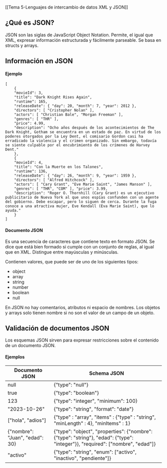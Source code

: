 [[Tema 5-Lenguajes de intercambio de datos XML y JSON]]

## ¿Qué es JSON?
JSON son las siglas de JavaScript Object Notation. Permite, el igual que XML, expresar información estructurada y fácilmente parseable. Se basa en structs y arrays.

## Información en JSON
#### Ejemplo
```
[
	{
	"movieId": 3,
	"title": "Dark Knight Rises Again",
	"runtime": 165,
	"releaseDate": { "day": 20, "month": 7, "year": 2012 },
	"directors": [ "Cristopher Nolan" ],
	"actors": [ "Christian Bale", "Morgan Freeman" ],
	"genres": [ "THR" ],
	"price": 4.99,
	"description": "Ocho años después de los acontecimientos de The Dark Knight, Gotham se encuentra en un estado de paz. En virtud de los poderes otorgados por la Ley Dent, el comisario Gordon casi ha erradicado la violencia y el crimen organizado. Sin embargo, todavía se siente culpable por el encubrimiento de los crímenes de Harvey Dent."
	},
	{
	"movieId": 4,
	"title": "Con la Muerte en los Talones",
	"runtime": 136,
	"releaseDate": { "day": 26, "month": 9, "year": 1959 },
	"directors": [ "Alfred Hitchcock" ],
	"actors": [ "Cary Grant", "Eve Marie Saint", "James Manson" ], 
	"genres": [ "THR", "COM" ], "price": 3.99,
	"description": "Roger O. Thornhill (Cary Grant) es un ejecutivo publicitario de Nueva York al que unos espías confunden con un agente del gobierno. Debe escapar, pero lo siguen de cerca. Durante la fuga conoce a una atractiva mujer, Eve Kendall (Eva Marie Saint), que lo ayuda." 
	} 
]
```

#### Documento JSON
Es una secuencia de caracteres que contiene texto en formato JSON. Se dice que está bien formado si cumple con un conjunto de reglas, al igual que en XML. Distingue entre mayúsculas y minúsculas.

Contienen valores, que puede ser de uno de los siguientes tipos:
+ object
+ array
+ string
+ number
+ boolean
+ null

En JSON no hay comentarios, atributos ni espacio de nombres. Los objetos y arrays solo tienen nombre si no son el valor de un campo de un objeto.

## Validación de documentos JSON
Los esquemas JSON sirven para expresar restricciones sobre el contenido de un documento JSON. 

#### Ejemplos
| **Documento JSON**    | **Schema JSON**                                        |
|-------------------|---------------------------------------------------|
| null              | {"type": "null"}                                  |
| true              | {"type": "boolean"}                               |
| 123               | {"type": "integer", "minimum": 100}              |
| "2023-10-26"      | {"type": "string", "format": "date"}             |
| \["hola", "adios"] | {"type" : "array", "items" : {"type" : "string", "minLength" : 4}, "minItems" : 1}
| {"nombre": "Juan", "edad": 30} | {"type": "object", "properties": {"nombre": {"type": "string"}, "edad": {"type": "integer"}}, "required": ["nombre", "edad"]}
| "activo" | {"type": "string", "enum": \["activo", "inactivo", "pendiente"]}

